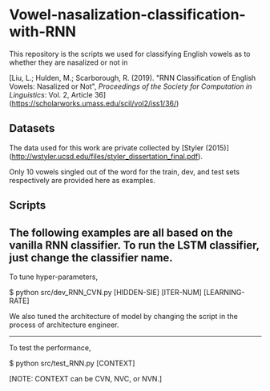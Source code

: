 # Vowel-nasalization-classification-with-RNN

This repository is the scripts we used for classifying English vowels as to whether they are nasalized or not in 

[Liu, L.; Hulden, M.; Scarborough, R. (2019). "RNN Classification of English Vowels: Nasalized or Not", *Proceedings of the Society for Computation in Linguistics*: Vol. 2, Article 36] (https://scholarworks.umass.edu/scil/vol2/iss1/36/)

## Datasets

The data used for this work are private collected by [Styler (2015)] (http://wstyler.ucsd.edu/files/styler_dissertation_final.pdf).

Only 10 vowels singled out of the word for the train, dev, and test sets respectively are provided here as examples. 

## Scripts

The following examples are all based on the vanilla RNN classifier. To run the LSTM classifier, just change the classifier name.
-------------------------------------------------------------

To tune hyper-parameters,

$ python src/dev_RNN_CVN.py \[HIDDEN-SIE\] \[ITER-NUM\] \[LEARNING-RATE\]

We also tuned the architecture of model by changing the script in the process of architecture engineer.

--------------------------------------------------------------
To test the performance, 

$ python src/test_RNN.py \[CONTEXT\]

\[NOTE: CONTEXT can be CVN, NVC, or NVN.\]
